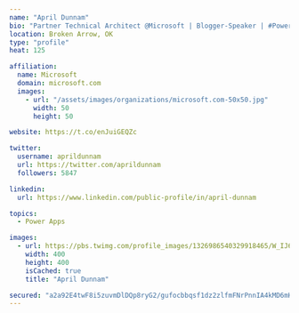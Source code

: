 ```yaml
---
name: "April Dunnam"
bio: "Partner Technical Architect @Microsoft | Blogger-Speaker | #PowerApps, #PowerAutomate, #Office365, #SharePoint | #WIT | #Karaoke Queen"
location: Broken Arrow, OK
type: "profile"
heat: 125

affiliation:
  name: Microsoft
  domain: microsoft.com
  images:
    - url: "/assets/images/organizations/microsoft.com-50x50.jpg"
      width: 50
      height: 50

website: https://t.co/enJuiGEQZc

twitter:
  username: aprildunnam
  url: https://twitter.com/aprildunnam
  followers: 5847

linkedin:
  url: https://www.linkedin.com/public-profile/in/april-dunnam

topics:
  - Power Apps

images:
  - url: https://pbs.twimg.com/profile_images/1326986540329918465/W_IJ6Ih2_400x400.jpg
    width: 400
    height: 400
    isCached: true
    title: "April Dunnam"

secured: "a2a92E4twF8i5zuvmDlDQp8ryG2/gufocbbqsf1dz2zlfmFNrPnnIA4kMD6mHO5aKpxIWLe7U7z9NmDdR3iIMsB5K4m2P7SHFO/5W+3dBS/GDkHyMGLqEWIO+Gjo3wTRok/mMCpeEX6haXPvUrUfgcfaOUWpeOSoaTYNXGYqkiZn0ot1qnsI2maY0THcsJnlCrpFSCsaPXJ0Yt5xQOVoFCpIFv9udWLvtbTZzwMw3lzcXquZF2822/5mgcIfUxAFYC7R3vpqMMD4V2pBFnrcp03sv0CZntaP8ZJLmvp8xhg9/nax5JyuEHWXP6ik/+WcbTtUC6ipgRHdds9EWzm+2NNtUIrgqDIPwdY5xohZtVDuoIPvOnIN4fZrZG0821NVwlPdiI0Igysks/dUi1pyGX9nBwtWfK3KTRvgkZ3+G20=;UJn3BuJNbDtn8+C8rnymxw=="
---
```


